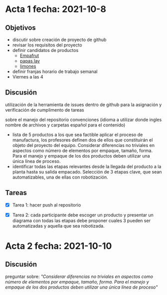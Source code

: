 

# Acta 1  fecha: 2021-10-8

## Objetivos
- discutir sobre creación de  proyecto de github
- revisar los requisitos del proyecto 
- definir candidatos de productos
  - [Empafrut](https://www.youtube.com/watch?v=mQb3wL3IhI8)
  - [papas lay](https://youtu.be/L6IYy95ODDU)
  - [limones](https://youtu.be/6BymoSoA4JE)
- definir franjas horario de trabajo semanal
- Viernes a las 4
  
## Discusión 

utilización de la herramienta de issues dentro de github para la asignación y verificación de cumplimento de tareas 

sobre el manejo del repositorio convenciones (idioma a utilizar donde ingles nombre de archivos y carpetas español para el contenido)

- lista de 5 productos a los que sea factible aplicar el proceso de manufactura, los profesores definen dos de ellos que constituirán el objeto del proyecto del equipo. Considerar diferencias no triviales en aspectos como número de elementos por empaque, tamaño, forma. Para el manejo y empaque de los dos productos deben utilizar una única línea de proceso.
- identificar todas las etapas relevantes desde la llegada del
producto a la planta hasta su salida empacado. Selección de 3 etapas clave, que sean automatizables, una de ellas con
robotización.

## Tareas
- [x] Tarea 1: hacer push al repositorio  
- [x] Tarea 2: cada participante debe escoger un producto y presentar un diagrama con todas las etapas debe proponer cuales 3 pueden ser automatizadas y aquella que sea robotizada.




# Acta 2  fecha: 2021-10-10

  
## Discusión 
preguntar sobre: _"Considerar diferencias no triviales en aspectos como número de elementos por empaque, tamaño, forma. Para el manejo y empaque de los dos productos deben utilizar una única línea de proceso"_